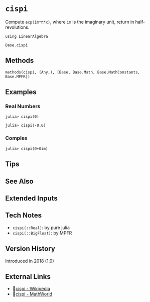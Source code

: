 # `cispi`

Compute `exp(im*π*x)`, where `im` is the imaginary unit,
return in half-revolutions.

```@setup repl_only
using LinearAlgebra
```
```@docs
Base.cispi
```


## Methods

```@repl
methods(cispi, (Any,), [Base, Base.Math, Base.MathConstants, Base.MPFR])
```


## Examples

### Real Numbers
```jldoctest
julia> cispi(0)

julia> cispi(-0.0)
```

### Complex
```jldoctest
julia> cispi(0+0im)
```

## Tips


## See Also


## Extended Inputs


## Tech Notes

- `cispi(::Real)`: by pure julia
- `cispi(::BigFloat)`: by MPFR


## Version History

Introduced in 2018 (1.0)


## External Links
- 🔗[cispi - Wikipedia](https://en.wikipedia.org/wiki/ )
- 🔗[cispi - MathWorld](https://mathworld.wolfram.com/ )
